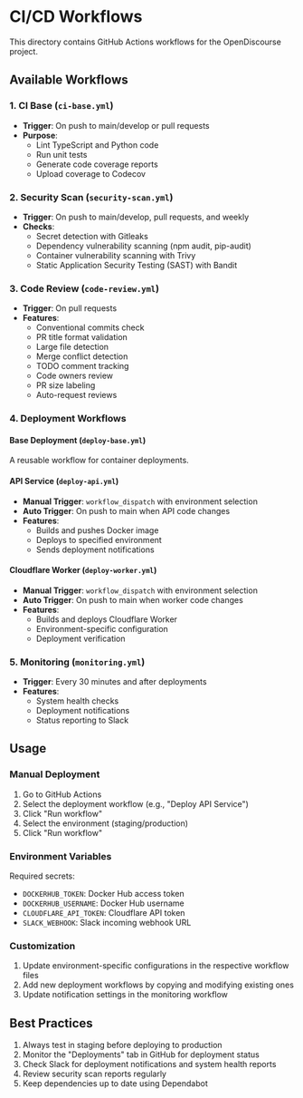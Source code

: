 # CI/CD Workflows

This directory contains GitHub Actions workflows for the OpenDiscourse project.

## Available Workflows

### 1. CI Base (`ci-base.yml`)
- **Trigger**: On push to main/develop or pull requests
- **Purpose**:
  - Lint TypeScript and Python code
  - Run unit tests
  - Generate code coverage reports
  - Upload coverage to Codecov

### 2. Security Scan (`security-scan.yml`)
- **Trigger**: On push to main/develop, pull requests, and weekly
- **Checks**:
  - Secret detection with Gitleaks
  - Dependency vulnerability scanning (npm audit, pip-audit)
  - Container vulnerability scanning with Trivy
  - Static Application Security Testing (SAST) with Bandit

### 3. Code Review (`code-review.yml`)
- **Trigger**: On pull requests
- **Features**:
  - Conventional commits check
  - PR title format validation
  - Large file detection
  - Merge conflict detection
  - TODO comment tracking
  - Code owners review
  - PR size labeling
  - Auto-request reviews

### 4. Deployment Workflows

#### Base Deployment (`deploy-base.yml`)
A reusable workflow for container deployments.

#### API Service (`deploy-api.yml`)
- **Manual Trigger**: `workflow_dispatch` with environment selection
- **Auto Trigger**: On push to main when API code changes
- **Features**:
  - Builds and pushes Docker image
  - Deploys to specified environment
  - Sends deployment notifications

#### Cloudflare Worker (`deploy-worker.yml`)
- **Manual Trigger**: `workflow_dispatch` with environment selection
- **Auto Trigger**: On push to main when worker code changes
- **Features**:
  - Builds and deploys Cloudflare Worker
  - Environment-specific configuration
  - Deployment verification

### 5. Monitoring (`monitoring.yml`)
- **Trigger**: Every 30 minutes and after deployments
- **Features**:
  - System health checks
  - Deployment notifications
  - Status reporting to Slack

## Usage

### Manual Deployment
1. Go to GitHub Actions
2. Select the deployment workflow (e.g., "Deploy API Service")
3. Click "Run workflow"
4. Select the environment (staging/production)
5. Click "Run workflow"

### Environment Variables
Required secrets:
- `DOCKERHUB_TOKEN`: Docker Hub access token
- `DOCKERHUB_USERNAME`: Docker Hub username
- `CLOUDFLARE_API_TOKEN`: Cloudflare API token
- `SLACK_WEBHOOK`: Slack incoming webhook URL

### Customization
1. Update environment-specific configurations in the respective workflow files
2. Add new deployment workflows by copying and modifying existing ones
3. Update notification settings in the monitoring workflow

## Best Practices
1. Always test in staging before deploying to production
2. Monitor the "Deployments" tab in GitHub for deployment status
3. Check Slack for deployment notifications and system health reports
4. Review security scan reports regularly
5. Keep dependencies up to date using Dependabot
